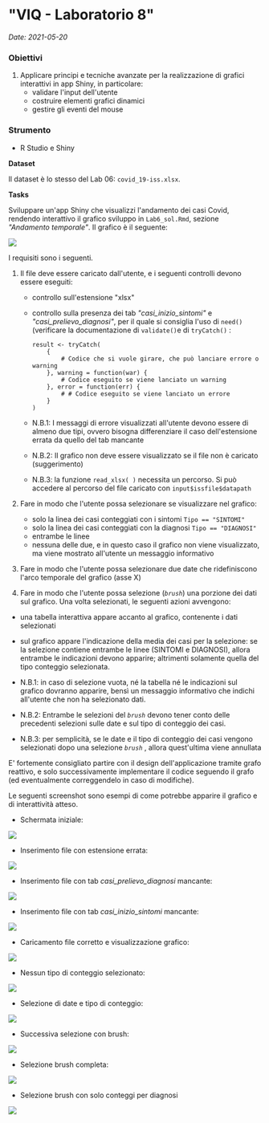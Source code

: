 # "VIQ - Laboratorio 8"

*Date: 2021-05-20*

### Obiettivi

1.  Applicare principi e tecniche avanzate per la realizzazione di grafici interattivi in app Shiny, in particolare:
    - validare l'input dell'utente
    - costruire elementi grafici dinamici 
    - gestire gli eventi del mouse 

### Strumento

-  R Studio e Shiny

**Dataset**

Il dataset è lo stesso del Lab 06: `covid_19-iss.xlsx`. 

**Tasks**

Sviluppare un'app Shiny che visualizzi l'andamento dei casi Covid, rendendo interattivo il grafico sviluppo in `Lab6_sol.Rmd`, sezione *"Andamento temporale"*.
Il grafico è il seguente:

![](figure/andamento-casi.png)

I requisiti sono i seguenti.

1. Il file deve essere caricato dall'utente, e i seguenti controlli devono essere eseguiti:
   - controllo sull'estensione "xlsx"
   - controllo sulla presenza dei tab *"casi_inizio_sintomi"* e *"casi_prelievo_diagnosi"*, per il quale si consiglia l'uso di `need()`(verificare la documentazione di `validate()`e di `tryCatch()` :
   
      ```
      result <- tryCatch(
          {
              # Codice che si vuole girare, che può lanciare errore o warning
          }, warning = function(war) {
              # Codice eseguito se viene lanciato un warning 
          }, error = function(err) {
              # # Codice eseguito se viene lanciato un errore 
          }
      )
      ```
    - N.B.1: I messaggi di errore visualizzati all'utente devono essere di almeno due tipi, ovvero bisogna differenziare il caso dell'estensione errata da quello del tab mancante 
    - N.B.2: Il grafico non deve essere visualizzato se il file non è caricato (suggerimento)
    - N.B.3: la funzione `read_xlsx( )` necessita un percorso.  Si può accedere al percorso del file caricato con `input$issfile$datapath`

2. Fare in modo che l'utente possa selezionare se visualizzare nel grafico:
   - solo la linea dei casi conteggiati con i sintomi `Tipo == "SINTOMI"`
   - solo la linea dei casi conteggiati con la diagnosi `Tipo == "DIAGNOSI"`
   - entrambe le linee
   - nessuna delle due, e in questo caso il grafico non viene visualizzato, ma viene mostrato all'utente un messaggio informativo 

3. Fare in modo che l'utente possa selezionare due date che ridefiniscono l'arco temporale del grafico (asse X)

4.  Fare in modo che l'utente possa selezione (*`brush`*) una porzione dei dati sul grafico. Una volta selezionati, le seguenti azioni avvengono:
   - una tabella interattiva appare accanto al grafico, contenente i dati selezionati 
   - sul grafico appare l'indicazione della media dei casi per la selezione: se la selezione contiene entrambe le linee (SINTOMI e DIAGNOSI), allora entrambe le indicazioni devono apparire; altrimenti solamente quella del tipo conteggio selezionata.
   
   - N.B.1: in caso di selezione vuota, né la tabella né le indicazioni sul grafico dovranno apparire, bensì un messaggio informativo che indichi all'utente che non ha selezionato dati.
   - N.B.2: Entrambe le selezioni del *`brush`* devono tener conto delle precedenti selezioni sulle date e sul tipo di conteggio dei casi.  
   - N.B.3: per semplicità, se le date e il tipo di conteggio dei casi vengono selezionati dopo una selezione *`brush`* , allora quest'ultima viene annullata
 
   
E' fortemente consigliato partire con il design dell'applicazione tramite grafo reattivo, e solo successivamente implementare il codice seguendo il grafo (ed eventualmente correggendelo in caso di modifiche). 

Le seguenti screenshot sono esempi di come potrebbe apparire il grafico e di interattività atteso.

- Schermata iniziale:

![](figure/schermata-iniziale.png)


- Inserimento file con estensione errata:

![](figure/estensione-errata.png)

- Inserimento file con tab *casi_prelievo_diagnosi* mancante:

![](figure/tab.diagnosi.mancante.png)

- Inserimento file con tab *casi_inizio_sintomi* mancante:
  
![](figure/tab.sintomi.mancante.png)

- Caricamento file corretto e visualizzazione grafico:
  
![](figure/caricamento-file.png)

- Nessun tipo di conteggio selezionato:

![](figure/nessun-conteggio.png)

- Selezione di date e tipo di conteggio:
 
![](figure/selezioni-date-conteggio.png)

- Successiva selezione con brush:

![](figure/brush-presel.png)

- Selezione brush completa:
  
![](figure/brush-completa.png)

- Selezione brush con solo conteggi per diagnosi
  
![](figure/brush-diagnosi.png)
